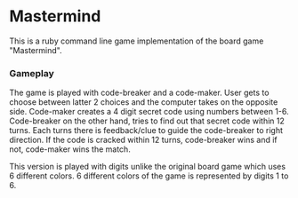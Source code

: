 <h1>Mastermind</h1>
This is a ruby command line game implementation of the board game "Mastermind".

<h3>Gameplay</h3>

The game is played with code-breaker and a code-maker. User gets to choose between latter 2 choices and the computer takes on the opposite side.
Code-maker creates a 4 digit secret code using numbers between 1-6. Code-breaker on the other hand, tries to find out that secret code within 12 turns.
Each turns there is feedback/clue to guide the code-breaker to right direction. If the code is cracked within 12 turns, code-breaker wins and if not, 
code-maker wins the match.

This version is played with digits unlike the original board game which uses 6 different colors. 6 different colors of the game
is represented by digits 1 to 6. 


